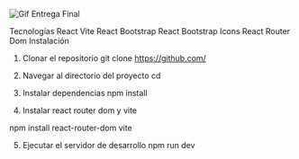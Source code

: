 
![Gif Entrega Final](public\assets\ezgif.com-video-to-gif-(2).gif)

Tecnologías
React
Vite
React Bootstrap
React Bootstrap Icons
React Router Dom
Instalación
1. Clonar el repositorio
git clone https://github.com/

2. Navegar al directorio del proyecto
cd 

3. Instalar dependencias
npm install

4. Instalar react router dom y vite

npm install react-router-dom vite

5. Ejecutar el servidor de desarrollo
npm run dev
